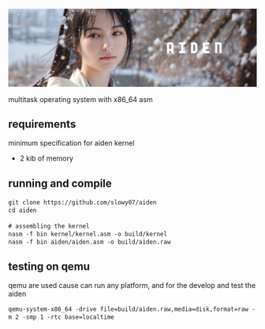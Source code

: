 ![image](.github/aiden.png)

multitask operating system with x86_64 asm

## requirements

minimum specification for aiden kernel
- 2 kib of memory

## running and compile

```shell
git clone https://github.com/slowy07/aiden
cd aiden

# assembling the kernel
nasm -f bin kernel/kernel.asm -o build/kernel
nasm -f bin aiden/aiden.asm -o build/aiden.raw
```

## testing on qemu

qemu are used cause can run any platform, and for the develop and test the aiden
```shell
qemu-system-x86_64 -drive file=build/aiden.raw,media=disk,format=raw -m 2 -smp 1 -rtc base=localtime
```